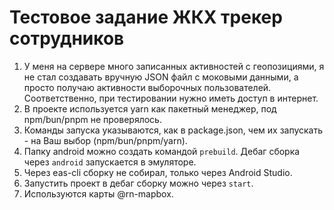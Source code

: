 # Тестовое задание ЖКХ трекер сотрудников

1. У меня на сервере много записанных активностей с геопозициями, я не стал создавать вручную JSON файл с моковыми данными, а просто получаю активности выборочных пользователей. Соответственно, при тестировании нужно иметь доступ в интернет.
2. В проекте используется yarn как пакетный менеджер, под npm/bun/pnpm не проверялось.
3. Команды запуска указываются, как в package.json, чем их запускать - на Ваш выбор (npm/bun/pnpm/yarn).
4. Папку android можно создать командой ```prebuild```. Дебаг сборка через ```android``` запускается в эмуляторе.
5. Через eas-cli сборку не собирал, только через Android Studio.
6. Запустить проект в дебаг сборку можно через ```start```.
7. Используются карты @rn-mapbox.




